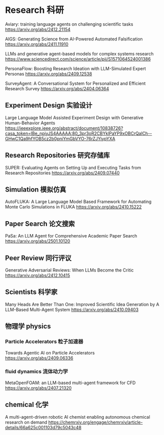 # Research 科研
Aviary: training language agents on challenging scientific tasks
https://arxiv.org/abs/2412.21154

AIGS: Generating Science from AI-Powered Automated Falsification
https://arxiv.org/abs/2411.11910

LLMs and generative agent-based models for complex systems research
https://www.sciencedirect.com/science/article/pii/S1571064524001386

PersonaFlow: Boosting Research Ideation with LLM-Simulated Expert Personas
https://arxiv.org/abs/2409.12538

SurveyAgent: A Conversational System for Personalized and Efficient Research Survey
https://arxiv.org/abs/2404.06364

## Experiment Design 实验设计
Large Language Model Assisted Experiment Design with Generative Human-Behavior Agents
https://ieeexplore.ieee.org/abstract/document/10838726?casa_token=IBe_npjyJS4AAAAA:80_3pr3oR2CBYklPaYP9xOBCrQalCh--GHwC1Qa9hfYOB5cz2b0pniYmGbVYO-76rZJYiypYXA

## Research Repositories 研究存储库
SUPER: Evaluating Agents on Setting Up and Executing Tasks from Research Repositories
https://arxiv.org/abs/2409.07440

## Simulation 模拟仿真
AutoFLUKA: A Large Language Model Based Framework for Automating Monte Carlo Simulations in FLUKA
https://arxiv.org/abs/2410.15222

## Paper Search 论文搜索
PaSa: An LLM Agent for Comprehensive Academic Paper Search
https://arxiv.org/abs/2501.10120

## Peer Review 同行评议
Generative Adversarial Reviews: When LLMs Become the Critic
https://arxiv.org/abs/2412.10415

## Scientists 科学家
Many Heads Are Better Than One: Improved Scientific Idea Generation by A LLM-Based Multi-Agent System
https://arxiv.org/abs/2410.09403

## 物理学 physics
### Particle Accelerators 粒子加速器 
Towards Agentic AI on Particle Accelerators
https://arxiv.org/abs/2409.06336

### fluid dynamics 流体动力学
MetaOpenFOAM: an LLM-based multi-agent framework for CFD
https://arxiv.org/abs/2407.21320

## chemical 化学
A multi-agent-driven robotic AI chemist enabling autonomous chemical research on demand
https://chemrxiv.org/engage/chemrxiv/article-details/66a625c001103d79c5043c48

